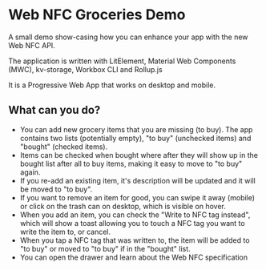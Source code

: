 Web NFC Groceries Demo
====

A small demo show-casing how you can enhance your app with the new
Web NFC API.

The application is written with LitElement, Material Web Components (MWC),
kv-storage, Workbox CLI and Rollup.js

It is a Progressive Web App that works on desktop and mobile.

What can you do?
---

- You can add new grocery items that you are missing (to buy). The app
contains two lists (potentially empty), "to buy" (unchecked items) and
"bought" (checked items).
- Items can be checked when bought where after they will show up in the
bought list after all to buy items, making it easy to move to "to buy"
again.
- If you re-add an existing item, it's description will be updated and
it will be moved to "to buy".
- If you want to remove an item for good, you can swipe it away (mobile)
or click on the trash can on desktop, which is visible on hover.
- When you add an item, you can check the "Write to NFC tag instead",
which will show a toast allowing you to touch a NFC tag you want to
write the item to, or cancel.
- When you tap a NFC tag that was written to, the item will be added
to "to buy" or moved to "to buy" if in the "bought" list.
- You can open the drawer and learn about the Web NFC specification